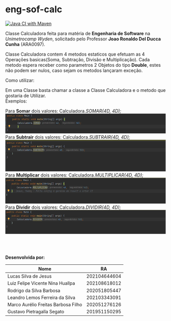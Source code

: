# eng-sof-calc

[![Java CI with Maven](https://github.com/LuccasTraumer/eng-sof-calc/actions/workflows/maven.yml/badge.svg?branch=main)](https://github.com/LuccasTraumer/eng-sof-calc/actions/workflows/maven.yml)

Classe Calculadora feita para matéria de **Engenharia de Software** na *Unimetrocamp Wyden*, solicitado pelo 
Professor **Joao Ronaldo Del Ducca Cunha** (ARA0097).

Classe Calculadora contem 4 metodos estaticos que efetuam as 4 Operações basicas(Soma, Subtração, Divisão e Multiplicação).
Cada metodo espera receber como parametros 2 Objetos do tipo **Double**, estes não podem ser nulos, caso sejam 
os metodos lançaram exceção.

Como utilizar:

Em uma Classe basta chamar a classe a Classe Calculadora e o metodo que gostaria de Utilizar.<br>
Exemplos: 

Para **Somar** dois valores: Calculadora.*SOMAR(4D, 4D);*<br>
![Imagem Exemplo Soma](./assets/soma_image.png)
Para **Subtrair** dois valores: Calculadora.*SUBTRAIR(4D, 4D);*<br>
![Imagem Exemplo Soma](./assets/subtracao_image.png)
Para **Multiplicar** dois valores: Calculadora.*MULTIPLICAR(4D, 4D);*<br>
![Imagem Exemplo Soma](./assets/multiplicacao_image.png)
Para **Dividir** dois valores: Calculadora.*DIVIDIR(4D, 4D);*
![Imagem Exemplo Soma](./assets/divisao_image.png)

<br>
<br>

**Desenvolvida por:** 

Nome        | RA
------------|--------------
Lucas Silva de Jesus | 202104644604
Luiz Felipe Vicente Nina Huallpa | 202108618012
Rodrigo da Silva Barbosa | 202051805447
Leandro Lemos Ferreira da Silva | 202103343091
Marco Aurélio Freitas Barbosa Filho | 202051276126
Gustavo Pietragalla Segato | 201951150295


